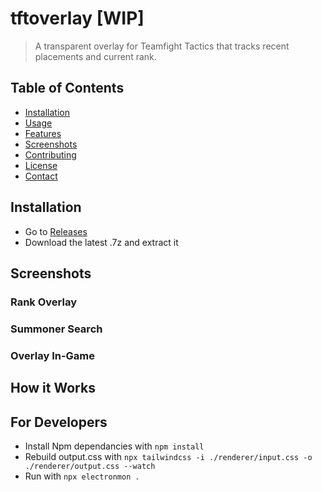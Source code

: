 # tftoverlay [WIP]

> A transparent overlay for Teamfight Tactics that tracks recent placements and current rank.

## Table of Contents

- [Installation](#installation)
- [Usage](#usage)
- [Features](#features)
- [Screenshots](#screenshots)
- [Contributing](#contributing)
- [License](#license)
- [Contact](#contact)

## Installation
- Go to [Releases](https://github.com/chidera-nwankwo/tftoverlay/releases)
- Download the latest .7z and extract it

## Screenshots

### Rank Overlay 

### Summoner Search

### Overlay In-Game

## How it Works

## For Developers
- Install Npm dependancies with `npm install`
- Rebuild output.css with `npx tailwindcss -i ./renderer/input.css -o ./renderer/output.css --watch`
- Run with `npx electronmon .`


